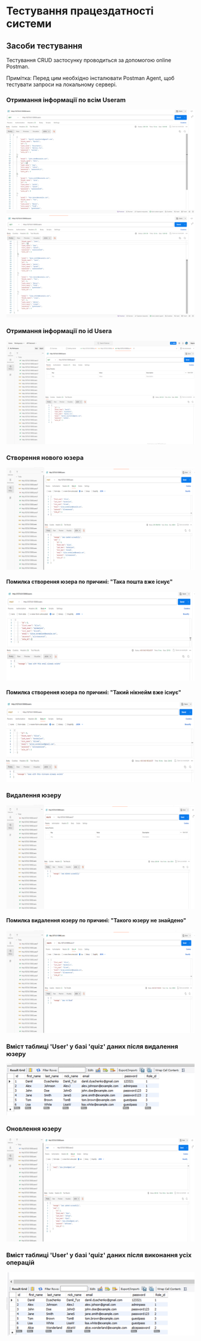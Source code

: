 # Тестування працездатності системи



## Засоби тестування
Тестування CRUD застосунку проводиться за допомогою online Postman.

Примітка: Перед цим необхідно інсталювати Postman Agent, щоб тестувати запроси на локальному сервері.

### Отримання інформації по всім Useram

<img src="./media_labs6/Users.png">

<img src="./media_labs6/Users1.png">

### Отримання інформації по id Usera

<img src="./media_labs6/User_id.png">

### Створення нового юзера

<img src="./media_labs6/User_created.png">

#### Помилка створення юзера по причині: "Така пошта вже існує"

<img src="./media_labs6/User_email.png">

#### Помилка створення юзера по причині: "Такий нікнейм вже існує"

<img src="./media_labs6/User_nickname.png">

### Видалення юзеру

<img src="./media_labs6/User_delete.png">

#### Помилка видалення юзеру по причині: "Такого юзеру не знайдено"

<img src="./media_labs6/User_not_found.png">

### Вміст таблиці 'User' у базі 'quiz' даних після видалення юзеру

<img src="./media_labs6/User_delete_SQL.png">

### Оновлення юзеру

<img src="./media_labs6/User_update.png">


### Вміст таблиці 'User' у базі 'quiz'  даних після виконання усіх операцій

<img src="./media_labs6/Users_SQL.png">















